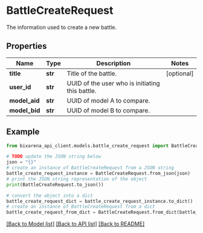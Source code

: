 # BattleCreateRequest

The information used to create a new battle.

## Properties

| Name          | Type    | Description                                     | Notes      |
| ------------- | ------- | ----------------------------------------------- | ---------- |
| **title**     | **str** | Title of the battle.                            | [optional] |
| **user_id**   | **str** | UUID of the user who is initiating this battle. |
| **model_aid** | **str** | UUID of model A to compare.                     |
| **model_bid** | **str** | UUID of model B to compare.                     |

## Example

```python
from bixarena_api_client.models.battle_create_request import BattleCreateRequest

# TODO update the JSON string below
json = "{}"
# create an instance of BattleCreateRequest from a JSON string
battle_create_request_instance = BattleCreateRequest.from_json(json)
# print the JSON string representation of the object
print(BattleCreateRequest.to_json())

# convert the object into a dict
battle_create_request_dict = battle_create_request_instance.to_dict()
# create an instance of BattleCreateRequest from a dict
battle_create_request_from_dict = BattleCreateRequest.from_dict(battle_create_request_dict)
```

[[Back to Model list]](../README.md#documentation-for-models) [[Back to API list]](../README.md#documentation-for-api-endpoints) [[Back to README]](../README.md)

